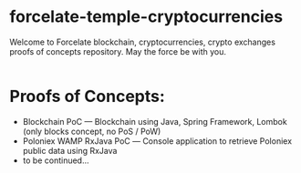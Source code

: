 # forcelate-temple-cryptocurrencies
Welcome to Forcelate blockchain, cryptocurrencies, crypto exchanges proofs of concepts repository. May the force be with you.

<p align="center">
	<img src="https://github.com/forcelate/forcelate-temple-cryptocurrencies/blob/master/img/jdv-blockchain-and-cryptocurrencies.jpg?raw=true" alt=""/>
</p>

# Proofs of Concepts:

* Blockchain PoC — Blockchain using Java, Spring Framework, Lombok (only blocks concept, no PoS / PoW)
* Poloniex WAMP RxJava PoC — Сonsole application to retrieve Poloniex public data using RxJava
* to be continued...


